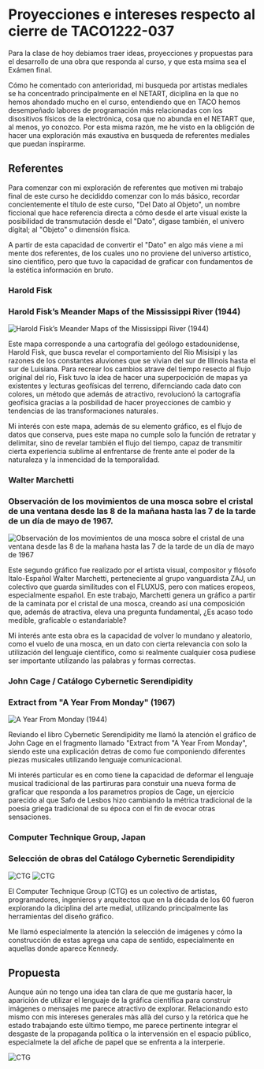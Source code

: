 # Proyecciones e intereses respecto al cierre de TACO1222-037

Para la clase de hoy debiamos traer ideas, proyecciones y propuestas para el desarrollo de una obra que responda al curso, y que esta msima sea el Exámen final.

Cómo he comentado con anterioridad, mi busqueda por artistas mediales se ha concentrado principalmente en el NETART, diciplina en la que no hemos ahondado mucho en el curso, entendiendo que en TACO 
hemos desempeñado labores de programación más relacionadas con los disositivos físicos de la electrónica, cosa que no abunda en el NETART que, al menos, yo conozco. Por esta misma razón, me he visto en la obligción
de hacer una exploración más exaustiva en busqueda de referentes mediales que puedan inspirarme.

## Referentes

Para comenzar con mi exploración de referentes que motiven mi trabajo final de este curso he decididdo comenzar con lo más básico, recordar concientemente el título de este curso, "Del Dato al Objeto",
un nombre ficcional que hace referencia directa a cómo desde el arte visual existe la posibilidad de transmutación desde el "Dato", digase también, el univero dígital; al "Objeto" o dimensión física.

A partir de esta capacidad de convertir el "Dato" en algo más viene a mi mente dos referentes, de los cuales uno no proviene del universo artístico, sino cientifico, pero que tuvo la capacidad de graficar con fundamentos de la 
estética información en bruto.

### Harold Fisk
### Harold Fisk’s Meander Maps of the Mississippi River (1944)

![Harold Fisk’s Meander Maps of the Mississippi River (1944)](ImagenesClase09/MisisipiFisk.jpg)

Este mapa corresponde a una cartografía del geólogo estadounidense, Harold Fisk, que busca revelar el comportamiento del Rio Misisipi y las razones de los constantes aluviones que se vivian del sur 
de Illinois hasta el sur de Luisiana. Para recrear los cambios atrave del tiempo resecto al flujo original del río, Fisk tuvo la idea de hacer una superpocición de mapas ya existentes y lecturas geofísicas del terreno, difernciando
cada dato con colores, un método que además de atractivo, revolucionó la cartografía geofísica gracias a la posbilidad de hacer proyecciones de cambio y tendencias de las transformaciones naturales.

Mi interés con este mapa, además de su elemento gráfico, es el flujo de datos que conserva, pues este mapa no cumple solo la función de retratar y delimitar, sino de revelar también el flujo del tiempo, 
capaz de transmitir cierta experiencia sublime al enfrentarse de frente ante el poder de la naturaleza y la inmencidad de la temporalidad.

### Walter Marchetti
### Observación de los movimientos de una mosca sobre el cristal de una ventana desde las 8 de la mañana hasta las 7 de la tarde de un día de mayo de 1967.

![Observación de los movimientos de una mosca sobre el cristal de una ventana desde las 8 de la mañana hasta las 7 de la tarde de un día de mayo de 1967](ImagenesClase09/MoscaMarchetti.jpg)

Este segundo gráfico fue realizado por el artista visual, compositor y flósofo Italo-Español Walter Marchetti, perteneciente al grupo vanguardista ZAJ, un colectivo que guarda similitudes con el FLUXUS, pero con 
matices eropeos, especialmente español.
En este trabajo, Marchetti genera un gráfico a partir de la caminata por el cristal de una mosca, creando así una composición que, además de atractiva, eleva una pregunta fundamental, ¿Es acaso todo medible, graficable o 
estandariable?

Mi interés ante esta obra es la capacidad de volver lo mundano y aleatorio, como el vuelo de una mosca, en un dato con cierta relevancia con solo la utilización del lenguaje científico, como si realmente 
cualquier cosa pudiese ser importante utilizando las palabras y formas correctas.

### John Cage / Catálogo Cybernetic Serendipidity
### Extract from "A Year From Monday" (1967)

![A Year From Monday (1944)](ImagenesClase09/GraficoCage.png)

Reviando el libro Cybernetic Serendipidity me llamó la atención el gráfico de John Cage en el fragmento llamado "Extract from "A Year From Monday", siendo este una explicación detras de como fue componiendo diferentes piezas musicales utilizando lenguaje comunicacional. 

Mi interés particular es en como tiene la capacidad de deformar el lenguaje musical tradicional de las partiruras para constuir una nueva forma de graficar que responda a los parametros propios de Cage, un ejercicio parecido al que Safo de Lesbos hizo cambiando la métrica tradicional de la poesia griega tradicional de su época con el fin de evocar otras sensaciones.

### Computer Technique Group, Japan
### Selección de obras del Catálogo Cybernetic Serendipidity

![CTG](ImagenesClase09/CTG1.png)
![CTG](ImagenesClase09/CTG2.png)

El  Computer Technique Group (CTG) es un colectivo de artistas, programadores, ingenieros y arquitectos que en la década de los 60 fueron explorando la diciplina del arte medial, utilizando principalmente las herramientas del diseño gráfico.

Me llamó especialmente la atención la selección de imágenes y cómo la construcción de estas agrega una capa de sentido, especialmente en aquellas donde aparece Kennedy.

## Propuesta

Aunque aún no tengo una idea tan clara de que me gustaría hacer, la aparición de utilizar el lenguaje de la gráfica científica para construir imágenes o mensajes me parece atractivo de explorar.
Relacionando esto mismo con mis intereses generales màs allà del curso y la retórica que he estado trabajando este último tiempo, me parece pertinente integrar el desgaste de la propaganda política o la intervensión en el espacio público, especialmete la del afiche de papel que se enfrenta a la interperie.

![CTG](ImagenesClase09/Deterioro.jpg)
